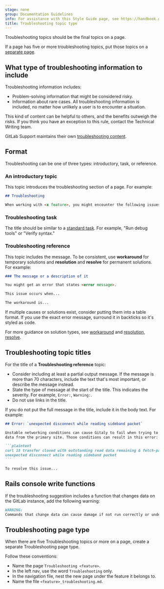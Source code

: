 ```yaml
---
stage: none
group: Documentation Guidelines
info: For assistance with this Style Guide page, see https://handbook.gitlab.com/handbook/product/ux/technical-writing/#assignments-to-other-projects-and-subjects.
title: Troubleshooting topic type
---
```


Troubleshooting topics should be the final topics on a page.

If a page has five or more troubleshooting topics, put those topics on a [separate page](#troubleshooting-page-type).

## What type of troubleshooting information to include

Troubleshooting information includes:

- Problem-solving information that might be considered risky.
- Information about rare cases. All troubleshooting information
  is included, no matter how unlikely a user is to encounter a situation.

This kind of content can be helpful to others, and the benefits outweigh the risks.
If you think you have an exception to this rule, contact the Technical Writing team.

GitLab Support maintains their own
[troubleshooting content](../../../administration/troubleshooting/index.md).

## Format

Troubleshooting can be one of three types: introductory, task, or reference.

### An introductory topic

This topic introduces the troubleshooting section of a page.
For example:

```markdown
## Troubleshooting

When working with <x feature>, you might encounter the following issues.
```

### Troubleshooting task

The title should be similar to a [standard task](task.md).
For example, "Run debug tools" or "Verify syntax."

### Troubleshooting reference

This topic includes the message. To be consistent, use **workaround** for temporary solutions and **resolution** and **resolve** for permanent solutions. For example:

```markdown
### The message or a description of it

You might get an error that states <error message>.

This issue occurs when...

The workaround is...
```

If multiple causes or solutions exist, consider putting them into a table format.
If you use the exact error message, surround it in backticks so it's styled as code.

For more guidance on solution types, see [workaround](../../documentation/styleguide/word_list.md#workaround) and [resolution, resolve](../../documentation/styleguide/word_list.md#resolution-resolve).

## Troubleshooting topic titles

For the title of a **Troubleshooting reference** topic:

- Consider including at least a partial output message.
  If the message is more than 70 characters, include the text that's most important, or describe the message instead.
- State the type of message at the start of the title. This indicates the severity. For example, `Error:`, `Warning:`.
- Do not use links in the title.

If you do not put the full message in the title, include it in the body text. For example:

````markdown
## Error: `unexpected disconnect while reading sideband packet`

Unstable networking conditions can cause Gitaly to fail when trying to fetch large repository
data from the primary site. Those conditions can result in this error:

```plaintext
curl 18 transfer closed with outstanding read data remaining & fetch-pack:
unexpected disconnect while reading sideband packet
```

To resolve this issue...
````

## Rails console write functions

If the troubleshooting suggestion includes a function that changes data on the GitLab instance,
add the following warning:

```markdown
WARNING:
Commands that change data can cause damage if not run correctly or under the right conditions. Always run commands in a test environment first and have a backup instance ready to restore.
```

## Troubleshooting page type

When there are five Troubleshooting topics or more on a page, create a separate Troubleshooting page type.

Follow these conventions:

- Name the page `Troubleshooting <feature>`.
- In the left nav, use the word `Troubleshooting` only.
- In the navigation file, nest the new page under the feature it belongs to.
- Name the file `<feature>_troubleshooting.md`.
